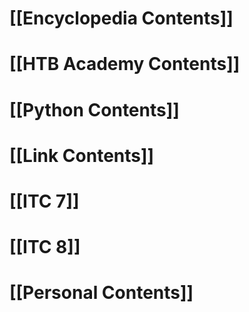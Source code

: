 # [[Encyclopedia Contents]]

# [[HTB Academy Contents]]

# [[Python Contents]]

# [[Link Contents]]

# [[ITC 7]]

# [[ITC 8]]
# [[Personal Contents]]
